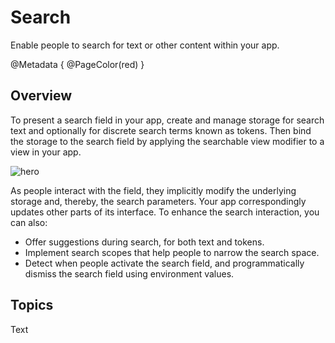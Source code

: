 # Search

Enable people to search for text or other content within your app.

@Metadata {
    @PageColor(red)
}

## Overview

To present a search field in your app, create and manage storage for search text and optionally for discrete search terms known as tokens. Then bind the storage to the search field by applying the searchable view modifier to a view in your app.

![hero](search-hero)

As people interact with the field, they implicitly modify the underlying storage and, thereby, the search parameters. Your app correspondingly updates other parts of its interface. To enhance the search interaction, you can also:

- Offer suggestions during search, for both text and tokens.
- Implement search scopes that help people to narrow the search space.
- Detect when people activate the search field, and programmatically dismiss the search field using environment values.

## Topics

<!--@START_MENU_TOKEN@-->Text<!--@END_MENU_TOKEN@-->
